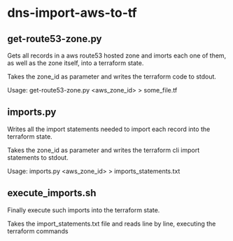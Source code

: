 # dns-import-aws-to-tf

## get-route53-zone.py
Gets all records in a aws route53 hosted zone and imorts each one of them, as well as the zone itself, into a terraform state.

Takes the zone_id as parameter and writes the terraform code to stdout.

Usage: get-route53-zone.py <aws_zone_id> > some_file.tf

## imports.py
Writes all the import statements needed to import each record into the terraform state.

Takes the zone_id as parameter and writes the terraform cli import statements to stdout.

Usage: imports.py <aws_zone_id> > imports_statements.txt

## execute_imports.sh
Finally execute such imports into the terraform state.

Takes the import_statements.txt file and reads line by line, executing the terraform commands
